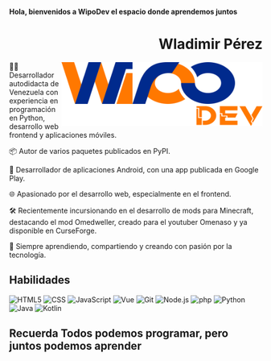 **Hola, bienvenidos a WipoDev el espacio donde aprendemos juntos**

<div align="right">

# Wladimir Pérez

</div>

<img width="400" height="auto" align="right" src="./assets/logo-main.svg">

👨‍💻 Desarrollador autodidacta de Venezuela con experiencia en programación en Python, desarrollo web frontend y aplicaciones móviles.

📦 Autor de varios paquetes publicados en PyPI.

📱 Desarrollador de aplicaciones Android, con una app publicada en Google Play.

🌐 Apasionado por el desarrollo web, especialmente en el frontend.

🛠️ Recientemente incursionando en el desarrollo de mods para Minecraft, destacando el mod Omedweller, creado para el youtuber Omenaso y ya disponible en CurseForge.

🚀 Siempre aprendiendo, compartiendo y creando con pasión por la tecnología.

## Habilidades

![HTML5](https://img.shields.io/badge/-HTML5-E34F26?style=plastic&logo=html5&logoColor=white)
![CSS](https://img.shields.io/badge/-CSS-663399?style=plastic&logo=css&logoColor=white)
![JavaScript](https://img.shields.io/badge/-JavaScript-F7DF1E?style=plastic&logo=JavaScript&logoColor=black)
![Vue](https://img.shields.io/badge/-Vue-4FC08D?style=plastic&logo=vue.js&logoColor=white)
![Git](https://img.shields.io/badge/-Git-F05032?style=plastic&logo=git&logoColor=white)
![Node.js](https://img.shields.io/badge/-Node.js-5FA04E?style=plastic&logo=node.js&logoColor=white)
![php](https://img.shields.io/badge/-php-777BB4?style=plastic&logo=php&logoColor=white)
![Python](https://img.shields.io/badge/-Python-3776AB?style=plastic&logo=python&logoColor=white)
![Java](https://img.shields.io/badge/-Java-000000?style=plastic&logo=openjdk&logoColor=white)
![Kotlin](https://img.shields.io/badge/-Kotlin-7F52FF?style=plastic&logo=kotlin&logoColor=white)

## **Recuerda Todos podemos programar, pero juntos podemos aprender**
